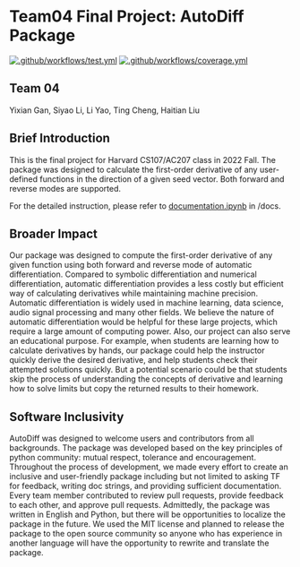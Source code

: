 # Team04 Final Project: AutoDiff Package
 
[![.github/workflows/test.yml](https://github.com/HaitianLiu/AC207-CS107_AutoDiff_final_proj/actions/workflows/test.yml/badge.svg)](https://github.com/HaitianLiu/AC207-CS107_AutoDiff_final_proj/actions/workflows/test.yml)
[![.github/workflows/coverage.yml](https://github.com/HaitianLiu/AC207-CS107_AutoDiff_final_proj/actions/workflows/coverage.yml/badge.svg)](https://github.com/HaitianLiu/AC207-CS107_AutoDiff_final_proj/actions/workflows/coverage.yml)

## Team 04
Yixian Gan, Siyao Li, Li Yao, Ting Cheng, Haitian Liu

## Brief Introduction
This is the final project for Harvard CS107/AC207 class in 2022 Fall. The package was designed to calculate the first-order derivative of any user-defined functions in the direction of a given seed vector. Both forward and reverse modes are supported. 

For the detailed instruction, please refer to [documentation.ipynb](https://code.harvard.edu/CS107/team04/blob/main/docs/documentation.ipynb) in /docs. 

## Broader Impact 
Our package was designed to compute the first-order derivative of any given function using both forward and reverse mode of automatic differentiation. Compared to symbolic differentiation and numerical differentiation, automatic differentiation provides a less costly but efficient way of calculating derivatives while maintaining machine precision. Automatic differentiation is widely used in machine learning, data science, audio signal processing and many other fields. We believe the nature of automatic differentiation would be helpful for these large projects, which require a large amount of computing power.
Also, our project can also serve an educational purpose. For example, when students are learning how to calculate derivatives by hands, our package could help the instructor quickly derive the desired derivative, and help students check their attempted solutions quickly. But a potential scenario could be that students skip the process of understanding the concepts of derivative and learning how to solve limits but copy the returned results to their homework. 


## Software Inclusivity 

AutoDiff was designed to welcome users and contributors from all backgrounds. The package was developed based on the key principles of python community: mutual respect, tolerance and encouragement. Throughout the process of development, we made every effort to create an inclusive and user-friendly package including but not limited to asking TF for feedback, writing doc strings, and providing sufficient documentation. Every team member contributed to review pull requests, provide feedback to each other, and approve pull requests. Admittedly, the package was written in English and Python, but there will be opportunities to localize the package in the future. We used the MIT license and planned to release the package to the open source community so anyone who has experience in another language will have the opportunity to rewrite and translate the package. 
